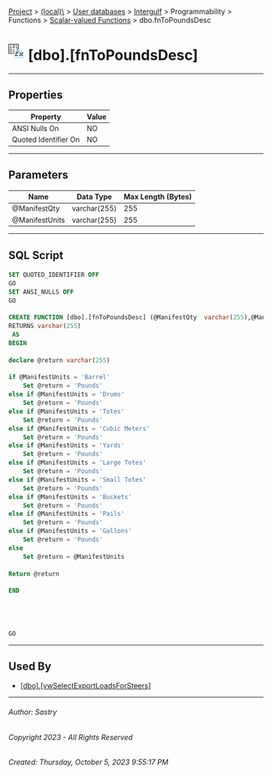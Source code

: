 #### 

[Project](../../../../../../index.md) > [(local)\\](../../../../../index.md) > [User databases](../../../../index.md) > [Intergulf](../../../index.md) > Programmability > Functions > [Scalar-valued Functions](Scalar-valued_Functions.md) > dbo.fnToPoundsDesc

# ![Scalar-valued Functions](../../../../../../Images/Function_Scalar32.png) [dbo].[fnToPoundsDesc]

---

## <a name="#properties"></a>Properties

| Property | Value |
|---|---|
| ANSI Nulls On | NO |
| Quoted Identifier On | NO |


---

## <a name="#parameters"></a>Parameters

| Name | Data Type | Max Length (Bytes) |
|---|---|---|
| @ManifestQty | varchar(255) | 255 |
| @ManifestUnits | varchar(255) | 255 |


---

## <a name="#sqlscript"></a>SQL Script

```sql
SET QUOTED_IDENTIFIER OFF
GO
SET ANSI_NULLS OFF
GO

CREATE FUNCTION [dbo].[fnToPoundsDesc] (@ManifestQty  varchar(255),@ManifestUnits varchar(255))  
RETURNS varchar(255)
 AS  
BEGIN 

declare @return varchar(255)

if @ManifestUnits = 'Barrel'
	Set @return = 'Pounds'
else if @ManifestUnits = 'Drums'
	Set @return = 'Pounds'
else if @ManifestUnits = 'Totes'
	Set @return = 'Pounds'
else if @ManifestUnits = 'Cubic Meters'
	Set @return = 'Pounds'
else if @ManifestUnits = 'Yards'
	Set @return = 'Pounds'
else if @ManifestUnits = 'Large Totes'
	Set @return = 'Pounds'
else if @ManifestUnits = 'Small Totes'
	Set @return = 'Pounds'
else if @ManifestUnits = 'Buckets'
	Set @return = 'Pounds'
else if @ManifestUnits = 'Pails'
	Set @return = 'Pounds'
else if @ManifestUnits = 'Gallons'
	Set @return = 'Pounds'
else
	Set @return = @ManifestUnits

Return @return

END




GO

```


---

## <a name="#usedby"></a>Used By

* [[dbo].[vwSelectExportLoadsForSteers]](../../../Views/dbo_vwSelectExportLoadsForSteers.md)


---

###### Author:  Sastry

###### Copyright 2023 - All Rights Reserved

###### Created: Thursday, October 5, 2023 9:55:17 PM

